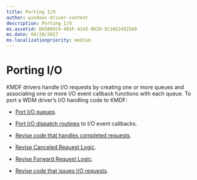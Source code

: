 ```yaml
---
title: Porting I/O
author: windows-driver-content
description: Porting I/O
ms.assetid: D65B85C4-401F-4143-9626-5C16E24925A0
ms.date: 04/20/2017
ms.localizationpriority: medium
---
```


# Porting I/O


KMDF drivers handle I/O requests by creating one or more queues and associating one or more I/O event callback functions with each queue. To port a WDM driver’s I/O handling code to KMDF:

-   [Port I/O queues](creating-i-o-queues.md).

-   [Port I/O dispatch routines](porting-i-o-dispatch-routines-to-i-o-event-callback-functions.md) to I/O event callbacks.

-   [Revise code that handles completed requests](revise-completed-request-logic.md).

-   [Revise Canceled Request Logic](revise-canceled-request-logic.md).

-   [Revise Forward Request Logic](revise-forward-request-logic.md).

-   [Revise code that issues I/O requests](revise-code-that-issues-i-o-requests.md).

 

 





